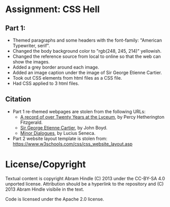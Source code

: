 Assignment: CSS Hell
====================

## Part 1:

* Themed paragraphs and some headers with the font-family: "American Typewriter, serif".
* Changed the body background color to "rgb(248, 245, 214)" yellowish.
* Changed the reference source from local to online so that the web can show the images.
* Added a grey border around each image.
* Added an image caption under the image of Sir George Etienne Cartier.
* Took out CSS elements from html files as a CSS file.
* Had CSS applied to 3 html files.

## Citation

* Part 1 re-themed webpages are stolen from the following URLs:
    * [A record of over Twenty Years at the Lyceum](https://www.gutenberg.org/files/64575/64575-h/64575-h.htm), by Percy Hetherington Fitzgerald.
    * [Sir George Etienne Cartier](https://http://www.gutenberg.org/files/64593/64593-h/64593-h.htm), by John Boyd.
    * [Minor Dialogues](https://http://www.gutenberg.org/files/64576/64576-h/64576-h.htm), by Lucius Seneca.
* Part 2 website layout template is stolen from: https://www.w3schools.com/css/css_website_layout.asp


License/Copyright
=================

Textual content is copyright Abram Hindle (C) 2013 under the CC-BY-SA
4.0 unported license. Attribution should be a hyperlink to the
repository and (C) 2013 Abram Hindle visibile in the text.

Code is licensed under the Apache 2.0 license.


